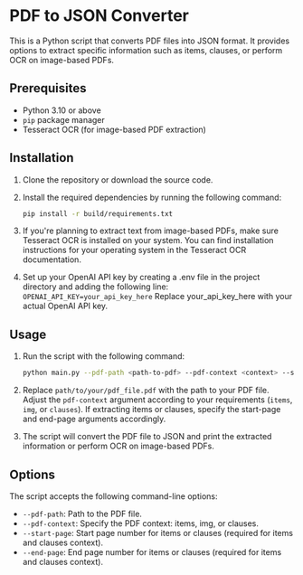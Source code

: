# PDF to JSON Converter

This is a Python script that converts PDF files into JSON format. It provides options to extract specific information such as items, clauses, or perform OCR on image-based PDFs.

## Prerequisites

- Python 3.10 or above
- `pip` package manager
- Tesseract OCR (for image-based PDF extraction)

## Installation

1. Clone the repository or download the source code.

2. Install the required dependencies by running the following command:

   ```bash
   pip install -r build/requirements.txt
3. If you're planning to extract text from image-based PDFs, make sure Tesseract OCR is installed on your system. You can find installation instructions for your operating system in the Tesseract OCR documentation.
4. Set up your OpenAI API key by creating a .env file in the project directory and adding the following line:
   `OPENAI_API_KEY=your_api_key_here` Replace your_api_key_here with your actual OpenAI API key.

## Usage

1. Run the script with the following command:
   ```bash
   python main.py --pdf-path <path-to-pdf> --pdf-context <context> --start-page <start-page> --end-page <end-page>
2. Replace `path/to/your/pdf_file.pdf` with the path to your PDF file. Adjust the `pdf-context` argument according to your requirements (`items`, `img`, or `clauses`). If extracting items or clauses, specify the start-page and end-page arguments accordingly.

3. The script will convert the PDF file to JSON and print the extracted information or perform OCR on image-based PDFs.

## Options
The script accepts the following command-line options:

- `--pdf-path`: Path to the PDF file.
- `--pdf-context`: Specify the PDF context: items, img, or clauses.
- `--start-page`: Start page number for items or clauses (required for items and clauses context).
- `--end-page`: End page number for items or clauses (required for items and clauses context).
